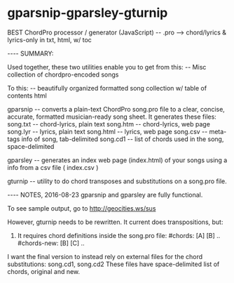 # gparsnip-gparsley-gturnip
BEST ChordPro processor / generator (JavaScript) -- .pro --> chord/lyrics &amp; lyrics-only in txt, html, w/ toc

---- SUMMARY:

Used together, these two utilities enable you to get from this:
  -- Misc collection of chordpro-encoded songs

To this:
  -- beautifully organized formatted song collection w/ table of contents html

gparsnip -- converts a plain-text ChordPro song.pro file to a clear, concise, accurate, formatted musician-ready song sheet.
  It generates these files:
  song.txt  -- chord-lyrics, plain text
  song.htm  -- chord-lyrics, web page
  song.lyr  -- lyrics, plain text
  song.html -- lyrics, web page
  song.csv  -- meta-tags info of song, tab-delimited
  song.cd1  -- list of chords used in the song, space-delimited

gparsley -- generates an index web page (index.html) of your songs using a info from a csv file ( index.csv )

gturnip -- utility to do chord transposes and substitutions on a song.pro file.


---- NOTES, 2016-08-23
gparsnip and gparsley are fully functional.

To see sample output, go to http://geocities.ws/sus

However, gturnip needs to be rewritten.
It current does transpositions, but:
1. It requires chord definitions inside the song.pro file:
  #chords: [A] [B] ..
  #chords-new: [B] [C] ..

I want the final version to instead rely on external files for the chord substitutions:
song.cd1, song.cd2
These files have space-delimited list of chords, original and new.

